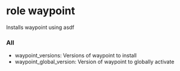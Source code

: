 # role waypoint

Installs waypoint using asdf

### All

* waypoint_versions: Versions of waypoint to install
* waypoint_global_version: Version of waypoint to globally activate
